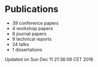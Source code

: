 # Publications
  * 39 conference papers
  * 4 workshop papers
  * 8 journal papers
  * 9 technical reports
  * 24 talks
  * 1 dissertations

Updated on Sun Dec 11 21:36:59 CET 2016
